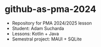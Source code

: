 # github-as-pma-2024
- Repository for PMA 2024/2025 lesson
- Student: Adam Sucharda
- Lessons: Kotlin + Java
- Semestral project: MAUI + SQLite
